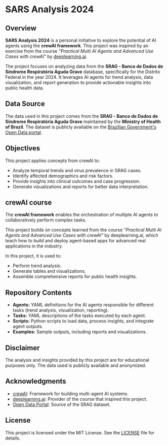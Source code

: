 # SARS Analysis 2024

## Overview  
**SARS Analysis 2024** is a personal initiative to explore the potential of AI agents using the **crewAI framework**. This project was inspired by an exercise from the course *"Practical Multi AI Agents and Advanced Use Cases with crewAI"* by [deeplearning.ai](https://www.deeplearning.ai/).  

The project focuses on analyzing data from the **SRAG - Banco de Dados de Síndrome Respiratória Aguda Grave** database, specifically for the Distrito Federal in the year 2024. It leverages AI agents for trend analysis, data visualization, and report generation to provide actionable insights into public health data.  

## Data Source  
The data used in this project comes from the **SRAG - Banco de Dados de Síndrome Respiratória Aguda Grave** maintained by the **Ministry of Health of Brazil**. The dataset is publicly available on the [Brazilian Government's Open Data portal](https://opendatasus.saude.gov.br/dataset/srag-2021-a-2024).  

## Objectives  
This project applies concepts from crewAI to:  
- Analyze temporal trends and virus prevalence in SRAG cases.  
- Identify affected demographics and risk factors.  
- Provide insights into clinical outcomes and case progression.  
- Generate visualizations and reports for better data interpretation.  

## crewAI course 
The **crewAI framework** enables the orchestration of multiple AI agents to collaboratively perform complex tasks.

This project builds on concepts learned from the course *"Practical Multi AI Agents and Advanced Use Cases with crewAI"* by deeplearning.ai, which teach how to build and deploy agent-based apps for advanced real applications in the industry.

In this project, it is used to:  
- Perform trend analysis.  
- Generate tables and visualizations.  
- Assemble comprehensive reports for public health insights.  

## Repository Contents  
- **Agents:** YAML definitions for the AI agents responsible for different tasks (trend analysis, visualization, reporting).  
- **Tasks:** YAML descriptions of the tasks executed by each agent.  
- **Scripts:** Python scripts to load data, process insights, and integrate agent outputs.  
- **Examples:** Sample outputs, including reports and visualizations.  

## Disclaimer  
The analysis and insights provided by this project are for educational purposes only. The data used is publicly available and anonymized.  

## Acknowledgments  
- [crewAI](https://crewai.io): Framework for building multi-agent AI systems.  
- [deeplearning.ai](https://www.deeplearning.ai/): Provider of the course that inspired this project.  
- [Open Data Portal](https://dados.gov.br/): Source of the SRAG dataset.  

## License  
This project is licensed under the MIT License. See the [LICENSE](LICENSE) file for details.
